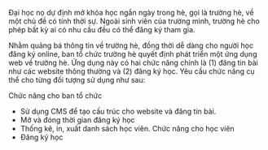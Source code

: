 Đại học nọ dự định mở khóa học ngắn ngày trong hè, gọi là trường hè, về một chủ đề có tính thời sự. Ngoài sinh viên của trường mình, trường hè cho phép bất kỳ ai có nhu cầu đều có thể đăng ký tham gia.

Nhằm quảng bá thông tin về trường hè, đồng thời dễ dàng cho người học đăng ký online, ban tổ chức trường hè quyết định phát triển một ứng dụng web về trường hè. Ứng dụng này có hai chức năng chính là (1) đăng tin bài như các website thông thường và (2) đăng ký học. Yêu cầu chức năng cụ thể cho từng đối tượng sử dụng như sau:

Chức năng cho ban tổ chức
- Sử dụng CMS để tạo cấu trúc cho website và đăng tin bài.
- Mở và đóng thời gian đăng ký học
- Thống kê, in, xuất danh sách học viên.
Chức năng cho học viên
- Đăng ký học

